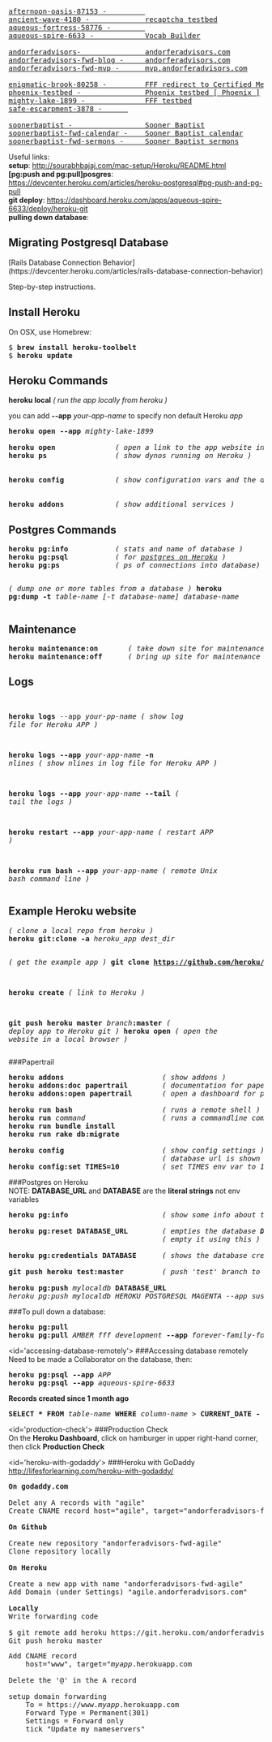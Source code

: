 <pre>
<a href="https://afternoon-oasis-87153.herokuapp.com">afternoon-oasis-87153 -         </a>
<a href="https://ancient-wave-4180.herokuapp.com">ancient-wave-4180 -             recaptcha testbed</a>
<a href="https://aqueous-fortress-58776.herokuapp.com" target="_blank">aqueous-fortress-58776 -        </a>
<a href="https://aqueous-spire-6633.herokuapp.com" target="_blank">aqueous-spire-6633 -            Vocab Builder</a>

<a href="https://www.andorferadvisors.herokuapp.com" target="_blank">andorferadvisors-               andorferadvisors.com</a>
<a href="https://www.andorferadvisors-fwd-blog.herokuapp.com" target="_blank">andorferadvisors-fwd-blog -     andorferadvisors.com</a>
<a href="https://andorferadvisors-fwd-mvp.herokuapp.com" target="_blank">andorferadvisors-fwd-mvp -      mvp.andorferadvisors.com</a>

<a href="https://enigmatic-brook-80258.herokuapp.com" target="_blank">enigmatic-brook-80258 -         FFF redirect to Certified Mediums page [ PHP ]</a>
<a href="https://phoenix-testbed.herokuapp.com" target="_blank">phoenix-testbed -               Phoenix testbed [ Phoenix ]</a>
<a href="https://mighty-lake-1899.herokuapp.com" target="_blank">mighty-lake-1899 -              FFF testbed</a>
<a href="https://safe-escarpment-3878.herokuapp.com" target="_blank">safe-escarpment-3878 -      </a>

<a href="https://www.soonerbaptist.herokuapp.com" target="_blank">soonerbaptist -                 Sooner Baptist</a>
<a href="https://www.soonerbaptist-fwd-calendar.herokuapp.com" target="_blank">soonerbaptist-fwd-calendar -    Sooner Baptist calendar</a>
<a href="https://www.soonerbaptist-fwd-sermons.herokuapp.com" target="_blank">soonerbaptist-fwd-sermons -     Sooner Baptist sermons</a>
</pre>

Useful links:  
<b>setup</b>: http://sourabhbajaj.com/mac-setup/Heroku/README.html  
<b>[pg:push and pg:pull]posgres</b>: https://devcenter.heroku.com/articles/heroku-postgresql#pg-push-and-pg-pull  
**git deploy**: https://dashboard.heroku.com/apps/aqueous-spire-6633/deploy/heroku-git   
**pulling down database**: 

<h2>Migrating Postgresql Database</h2>
[Rails Database Connection Behavior](https://devcenter.heroku.com/articles/rails-database-connection-behavior)  

Step-by-step instructions.


<h2>Install Heroku</h2>
On OSX, use Homebrew:  
<pre>
$ <b>brew install heroku-toolbelt</b>
$ <b>heroku update</b>
</pre>

<h2>Heroku Commands</h2>  
<b>heroku local</b>             <em>( run the app locally from heroku )</em>

you can add <b>--app</b> <em>your-app-name</em> to specify non default Heroku <em>app</em>  
<pre>
<b>heroku open --app</b> <em>mighty-lake-1899</em>

<b>heroku open</b>              <em>( open a link to the app website in local browser )</em>
<b>heroku ps</b>                <em>( show dynos running on Heroku )</em>


<b>heroku config</b>            <em>( show configuration vars and the database url )</em>            


<b>heroku addons</b>            <em>( show additional services )</em>
</pre>

<h2>Postgres Commands</h2>
<pre>
<b>heroku pg:info</b>           <em>( stats and name of database )</em>
<b>heroku pg:psql</b>           <em>( for <a href="#accessing-database-remotely">postgres on Heroku</a> )</em>
<b>heroku pg:ps</b>             <em>( ps of connections into database)</em>

<em>( dump one or more tables from a database )</em>
<b>heroku pg:dump -t</b> <em>table-name [-t database-name] database-name</em>
</pre>

<h2>Maintenance</h2>
<pre>
<b>heroku maintenance:on</b>       <em>( take down site for maintenance )</em>
<b>heroku maintenance:off</b>      <em>( bring up site for maintenance )</em>
</pre>

<h2>Logs</h2>
<pre>

<b>heroku logs</b> --app</b> <em>your-pp-name</em>   <em>( show log file for Heroku APP )</em>


<b>heroku logs --app</b> <em>your-app-name</em> <b>-n</b> <em>nlines</em>    <em>( show nlines in log file for Heroku APP )</em>


<b>heroku logs --app</b> <em>your-app-name</em> <b>--tail</b>    <em>( tail the logs )</em>


<b>heroku restart --app</b> <em>your-app-name</em>             <em>( restart APP )</em>

<b>heroku run bash --app</b> <em>your-app-name</em>            <em>( remote Unix bash command line )</em>
</pre>
  
<h2>Example Heroku website</h2>
<pre>
<em>( clone a local repo from heroku )</em>
<b>heroku git:clone -a</b> <em>heroku_app</em> <em>dest_dir</em>

<em>( get the example app )</em>
<b>git clone https://github.com/heroku/ruby-getting-started.git</b> 

<b>heroku create</b>                       <em>( link to Heroku )</em>

<b>git push heroku master</b> <em>branch</em><b>:master</b> <em>( deploy app to Heroku git )</em>
<b>heroku open</b>                         <em>( open the website in a local browser )</em>
</pre>

###Papertrail
<pre>
<b>heroku addons</b>                       <em>( show addons )</em>
<b>heroku addons:doc papertrail</b>        <em>( documentation for papertrail )</em>
<b>heroku addons:open papertrail</b>       <em>( open a dashboard for papertrail )</em>

<b>heroku run bash</b>                     <em>( runs a remote shell )</em>
<b>heroku run</b> <em>command</em>                  <em>( runs a commandline command )</em>
<b>heroku run bundle install</b>
<b>heroku run rake db:migrate</b>

<b>heroku config</b>                       <em>( show config settings )</em>
                                    <em>( database url is shown here )</em>
<b>heroku config:set TIMES=10</b>          <em>( set TIMES env var to 10 )</em>
</pre>

###Postgres on Heroku  
NOTE: <b>DATABASE_URL</b> and <b>DATABASE</b> are the <b>literal strings</b> not env variables  
<pre>
<b>heroku pg:info</b>                      <em>( show some info about the database )</em>

<b>heroku pg:reset DATABASE_URL</b>        <em>( empties the database <b>DO NOT DELETE THE DATABASE</b></em>
                                    <em>( empty it using this )</em>

<b>heroku pg:credentials DATABASE</b>      <em>( shows the database credentials: username, password)</em>

<b>git push heroku test:master</b>         <em>( push 'test' branch to 'master' on heroku )</em>

<b>heroku pg:push</b> <em>mylocaldb</em> <b>DATABASE_URL</b>
<em>heroku pg:push mylocaldb HEROKU_POSTGRESQL_MAGENTA --app sushi</em>
</pre>

###To pull down a database:
<pre>
<b>heroku pg:pull</b>
<b>heroku pg:pull</b> <em>AMBER fff_development</em> <b>--app</b> <em>forever-family-foundation</em>
</pre>

<id='accessing-database-remotely'>
###Accessing database remotely
Need to be made a Collaborator on the database, then:  
<pre>
<b>heroku pg:psql --app</b> <em>APP</em>  
<b>heroku pg:psql --app</b> <em>aqueous-spire-6633</em>
</pre>
**Records created since 1 month ago**  
<pre>
<b>SELECT * FROM</b> <em>table-name</em> <b>WHERE</b> <em>column-name</em> > <b>CURRENT_DATE - INTERVAL '1 month';</b>
</pre>

<id='production-check'>
###Production Check  
On the **Heroku  Dashboard**, click on hamburger in upper right-hand corner, then click **Production Check**

<id='heroku-with-godaddy'>
###Heroku with GoDaddy   
http://lifesforlearning.com/heroku-with-godaddy/

<pre>
<b>On godaddy.com</b>

Delet any A records with "agile"
Create CNAME record host="agile", target="andorferadvisors-fwd-agile.herokuapp.com"

<b>On Github</b>

Create new repository "andorferadvisors-fwd-agile"
Clone repository locally

<b>On Heroku</b>

Create a new app with name "andorferadvisors-fwd-agile"  
Add Domain (under Settings) "agile.andorferadvisors.com"

<b>Locally</b>
Write forwarding code

$ git remote add heroku https://git.heroku.com/andorferadvisors-fwd-agile.git
Git push heroku master
</pre>



<pre>
Add CNAME record
    host="www", target="<em>myapp</em>.herokuapp.com

Delete the '@' in the A record   

setup domain forwarding  
    To = https://www.<em>myapp</em>.herokuapp.com
    Forward Type = Permanent(301)  
    Settings = Forward only
    tick "Update my nameservers"
</pre>
